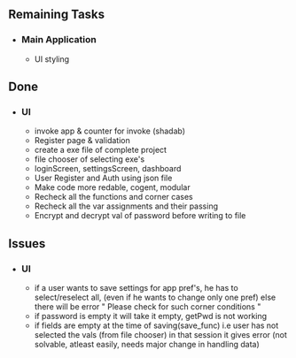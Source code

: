 ## Remaining Tasks
- ### Main Application
    - UI styling
## Done
- ### UI
    - invoke app & counter for invoke (shadab)
    - Register page & validation
    - create a exe file of complete project
    - file chooser of selecting exe's
    - loginScreen, settingsScreen, dashboard 
    - User Register and Auth using json file
    - Make code more redable, cogent, modular 
    - Recheck all the functions and corner cases
    - Recheck all the var assignments and their passing
    - Encrypt and decrypt val of password before writing to file
## Issues
- ### UI
    - if a user wants to save settings for app pref's, he has to select/reselect all, (even if he wants to change only one pref) else there will be error " Please check for such corner conditions "
    - if password is empty it will take it empty, getPwd is not working
    - if fields are empty at the time of saving(save_func) i.e user has not selected the vals (from file chooser) in that session it gives error (not solvable, atleast easily, needs major change in handling data)